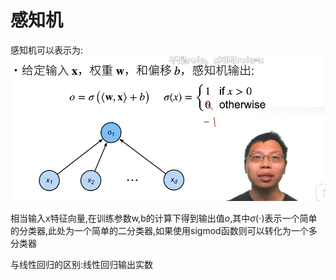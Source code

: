# 感知机
感知机可以表示为:
![](./pic/1.png)

相当输入x特征向量,在训练参数w,b的计算下得到输出值$o$,其中$\sigma(\cdot)$表示一个简单的分类器,此处为一个简单的二分类器,如果使用sigmod函数则可以转化为一个多分类器

与线性回归的区别:线性回归输出实数

